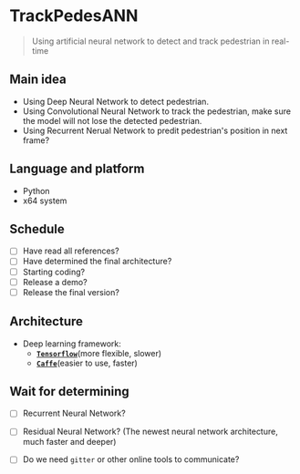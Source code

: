 # TrackPedesANN
> Using artificial neural network to detect and track pedestrian in real-time

## Main idea
- Using Deep Neural Network to detect pedestrian.
- Using Convolutional Neural Network to track the pedestrian, make sure the model will not lose the detected pedestrian.
- Using Recurrent Nerual Network to predit pedestrian's position in next frame?

## Language and platform
- Python
- x64 system

## Schedule
- [ ] Have read all references?
- [ ] Have determined the final architecture?
- [ ] Starting coding?
- [ ] Release a demo?
- [ ] Release the final version?

## Architecture
* Deep learning framework: 
  - [**`Tensorflow`**](https://github.com/tensorflow/tensorflow)(more flexible, slower) 
  - [**`Caffe`**](https://github.com/BVLC/caffe)(easier to use, faster)

## Wait for determining
* [ ] Recurrent Neural Network?
* [ ] Residual Neural Network? (The newest neural network architecture, much faster and deeper)
* [ ] Do we need `gitter` or other online tools to communicate?

